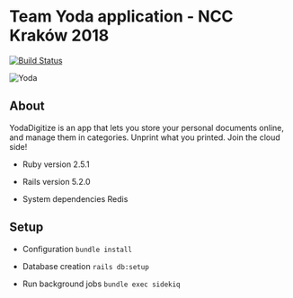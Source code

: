# Team Yoda application - NCC Kraków 2018

[![Build Status](https://travis-ci.org/netguru-code-college/krk-18-yoda.svg?branch=master)](https://travis-ci.org/netguru-code-college/krk-18-yoda)

![Yoda](https://starwarsblog.starwars.com/wp-content/uploads/2017/05/yoda-advice-featured-1.jpg)

## About

YodaDigitize is an app that lets you store your personal documents online, and manage them in categories.
Unprint what you printed. Join the cloud side!

* Ruby version
2.5.1

* Rails version
5.2.0

* System dependencies
Redis

## Setup

* Configuration
`bundle install`

* Database creation
`rails db:setup`

* Run background jobs
`bundle exec sidekiq`

